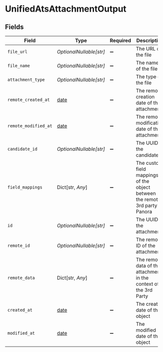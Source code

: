 # UnifiedAtsAttachmentOutput


## Fields

| Field                                                                         | Type                                                                          | Required                                                                      | Description                                                                   |
| ----------------------------------------------------------------------------- | ----------------------------------------------------------------------------- | ----------------------------------------------------------------------------- | ----------------------------------------------------------------------------- |
| `file_url`                                                                    | *OptionalNullable[str]*                                                       | :heavy_minus_sign:                                                            | The URL of the file                                                           |
| `file_name`                                                                   | *OptionalNullable[str]*                                                       | :heavy_minus_sign:                                                            | The name of the file                                                          |
| `attachment_type`                                                             | *OptionalNullable[str]*                                                       | :heavy_minus_sign:                                                            | The type of the file                                                          |
| `remote_created_at`                                                           | [date](https://docs.python.org/3/library/datetime.html#date-objects)          | :heavy_minus_sign:                                                            | The remote creation date of the attachment                                    |
| `remote_modified_at`                                                          | [date](https://docs.python.org/3/library/datetime.html#date-objects)          | :heavy_minus_sign:                                                            | The remote modification date of the attachment                                |
| `candidate_id`                                                                | *OptionalNullable[str]*                                                       | :heavy_minus_sign:                                                            | The UUID of the candidate                                                     |
| `field_mappings`                                                              | Dict[str, *Any*]                                                              | :heavy_minus_sign:                                                            | The custom field mappings of the object between the remote 3rd party & Panora |
| `id`                                                                          | *OptionalNullable[str]*                                                       | :heavy_minus_sign:                                                            | The UUID of the attachment                                                    |
| `remote_id`                                                                   | *OptionalNullable[str]*                                                       | :heavy_minus_sign:                                                            | The remote ID of the attachment                                               |
| `remote_data`                                                                 | Dict[str, *Any*]                                                              | :heavy_minus_sign:                                                            | The remote data of the attachment in the context of the 3rd Party             |
| `created_at`                                                                  | [date](https://docs.python.org/3/library/datetime.html#date-objects)          | :heavy_minus_sign:                                                            | The created date of the object                                                |
| `modified_at`                                                                 | [date](https://docs.python.org/3/library/datetime.html#date-objects)          | :heavy_minus_sign:                                                            | The modified date of the object                                               |